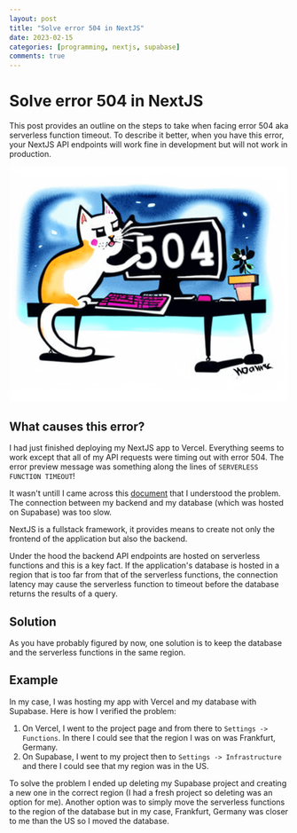 ```yaml
---
layout: post
title: "Solve error 504 in NextJS"
date: 2023-02-15
categories: [programming, nextjs, supabase]
comments: true
---
```


# Solve error 504 in NextJS

This post provides an outline on the steps to take when facing error 504 aka serverless function timeout.
To describe it better, when you have this error, your NextJS API endpoints will work fine in development but will not work in production.

![image](../assets/2023-02-15-solve-error-504-nextjs/cat.png)

## What causes this error?

I had just finished deploying my NextJS app to Vercel. Everything seems to work except that all of my API requests were timing out with error 504. The error preview message was something along the lines of `SERVERLESS FUNCTION TIMEOUT`!

It wasn't untill I came across this [document](https://vercel.com/docs/concepts/functions/serverless-functions/regions) that I understood the problem. The connection between my backend and my database (which was hosted on Supabase) was too slow.

NextJS is a fullstack framework, it provides means to create not only the frontend of the application but also the backend.

Under the hood the backend API endpoints are hosted on serverless functions and this is a key fact.
If the application's database is hosted in a region that is too far from that of the serverless functions, the connection latency may cause the serverless function to timeout before the database returns the results of a query.

## Solution

As you have probably figured by now, one solution is to keep the database and the serverless functions in the same region.

## Example

In my case, I was hosting my app with Vercel and my database with Supabase. Here is how I verified the problem:

1. On Vercel, I went to the project page and from there to `Settings -> Functions`. In there I could see that the region I was on was Frankfurt, Germany.
2. On Supabase, I went to my project then to `Settings -> Infrastructure` and there I could see that my region was in the US.

To solve the problem I ended up deleting my Supabase project and creating a new one in the correct region (I had a fresh project so deleting was an option for me). Another option was to simply move the serverless functions to the region of the database but in my case, Frankfurt, Germany was closer to me than the US so I moved the database.
